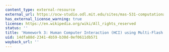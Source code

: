 ```yaml
---
content_type: external-resource
external_url: https://ocw-studio.odl.mit.edu/sites/mas-531-computational-camera-and-photography-fall-2009/type/page/edit/41d0b379-f7c4-4738-d6ab-994fa02224ed/#HW3
has_external_license_warning: true
license: https://en.wikipedia.org/wiki/All_rights_reserved
status: ''
title: 'Homework 3: Human Computer Interaction (HCI) using Multi-Flash Camera'
uid: 14dfa88d-2341-4b59-b30d-0ef0611db571
wayback_url: ''
---
```

